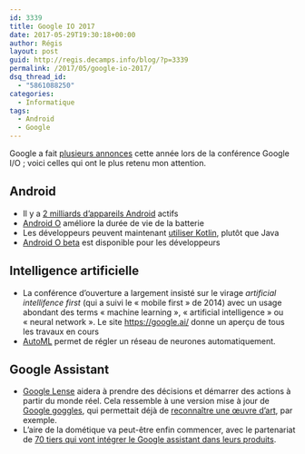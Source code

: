```yaml
---
id: 3339
title: Google IO 2017
date: 2017-05-29T19:30:18+00:00
author: Régis
layout: post
guid: http://regis.decamps.info/blog/?p=3339
permalink: /2017/05/google-io-2017/
dsq_thread_id:
  - "5861088250"
categories:
  - Informatique
tags:
  - Android
  - Google
---
```

Google a fait <a href="https://blog.google/topics/developers/all-io17-announcements/" target="_blank">plusieurs annonces</a> cette année lors de la conférence Google I/O ; voici celles qui ont le plus retenu mon attention.

## Android

  * Il y a <a href="https://blog.google/products/android/2bn-milestone/" target="_blank">2 milliards d’appareils Android</a> actifs
  * <a href="https://android-developers.googleblog.com/2017/05/whats-new-in-android-o-developer.html" target="_blank">Android O</a> améliore la durée de vie de la batterie
  * Les développeurs peuvent maintenant <a href="https://android-developers.googleblog.com/2017/05/android-announces-support-for-kotlin.html" target="_blank">utiliser Kotlin</a>, plutôt que Java
  * [Android O beta](https://blog.google/products/android/2bn-milestone/) est disponible pour les développeurs

## Intelligence artificielle

  * La conférence d’ouverture a largement insisté sur le virage _artificial intellifence first_ (qui a suivi le « mobile first » de 2014) avec un usage abondant des terms « machine learning », « artificial intelligence » ou « neural network ». Le site <a href="https://ai.google/" target="_blank">https://google.ai/</a> donne un aperçu de tous les travaux en cours
  * <a href="https://research.googleblog.com/2017/05/using-machine-learning-to-explore.html" target="_blank">AutoML</a> permet de régler un réseau de neurones automatiquement.

## Google Assistant

  * <a href="https://blog.google/products/assistant/your-assistant-getting-better-on-google-home-and-your-phone/" target="_blank">Google Lense</a> aidera à prendre des décisions et démarrer des actions à partir du monde réel. Cela ressemble à une version mise à jour de <a href="https://play.google.com/store/apps/details?id=com.google.android.apps.unveil" target="_blank">Google goggles</a>, qui permettait déjà de <a href="https://search.googleblog.com/2011/12/exploring-art-from-met-wherever-you.html" target="_blank">reconnaître une œuvre d’art</a>, par exemple.
  * L’aire de la dométique va peut-être enfin commencer, avec le partenariat de <a href="https://blog.google/products/assistant/your-assistant-getting-better-on-google-home-and-your-phone/" target="_blank">70 tiers qui vont intégrer le Google assistant dans leurs produits</a>.

<!--more-->
